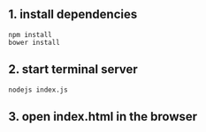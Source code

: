 
## 1. install dependencies

    npm install
    bower install

## 2. start terminal server

    nodejs index.js

## 3. open index.html in the browser